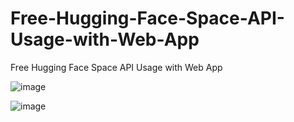 # Free-Hugging-Face-Space-API-Usage-with-Web-App
Free Hugging Face Space API Usage with Web App




![image](https://github.com/user-attachments/assets/2b825b8c-5bad-4ca5-b9ce-0d52c4969093)



![image](https://github.com/user-attachments/assets/2f01c79e-e474-4481-abb4-9c1de9bb33ef)

